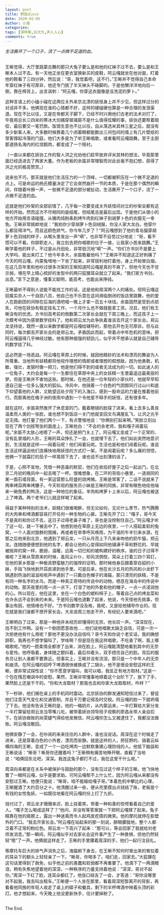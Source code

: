 ```yaml
---
layout: post
title: 野狐disco
date: 2020-02-05
Author: 小落
categories: 
tags: [深呼晰,云次方,声入人心]
comments: true
--- 
```





*生活撕开了一个口子，流了一点微不足道的血。*<br><br>
<!--more-->

王晰觉得，大厅里跳蒙古舞的那只大兔子要么是和他的红袜子过不去，要么是和王晰本人过不去。有一天他正坐在更衣室换新买的皮鞋，阿云嘎就坐在他对面，盯着他的鞋看了三四分钟，然后说：“哥，我觉着吧，这不行。”王晰并不觉得自己本命年穿红袜子有可厚非，他还专门挑了半天袜头不硌脚的。于是他懒洋洋地向后一倒，靠在椅背上，出言讽刺：“阿云嘎，你穿这衣服像是没洗泥的萝卜。”<br>



这种言语上的小磕小碰在这两位关外来京北漂的妖怪身上并不少见，但这样过分的对话并不多。他俩现在谁的心情都不好，这样的硬碰硬也算是一种合理的发泄渠道。现在不比以往，又是在帝都天子脚下，已经不时兴用他们古老的法术对打了，毕竟用总长三四米的寒冰大剑捅穿玻璃窗不是什么值得炫耀的事，妖协还要帮着赔偿，最后要交一笔罚款。饭馆生意也不比以往，自从落选米其林三星之后，就没有多少新客人来，大多数时候靠着几个闭着眼都能数出三间包间的墙上有几片壁纸的常客撑起冷落的门庭，他们大多是为了听王晰唱歌，或者看阿云嘎跳舞。至于主厨那道扬名海内的红烧鹅肉，都变成了一个陪衬。<br>



（一直以来都在妖协工作的智人洪之光劝他们趁早放弃评米其林的想法，毕竟那里面已经选进去了两家大董。作为老板的余笛非常理智而对此丝毫不抱幻想，获得了洪之光的极高赞赏。）<br>



说来也不巧，那天就是他们生活压力的一个顶峰，一切都被积压在一个微不足道的点上。可是命运的杨氏模量决定了它会突然崩开一节的本质，于是在那个偶然的瞬间，伴随着咔擦一声，一些微不足道的部分被扯动，生活撕开了一个口子，流了一点微不足道的血。<br>



这就是他们吵架的全部前情了，几乎每一次要变成关外妖怪间对立的吵架全都有这样的开始。然而这次不尽相同的是结尾，但结尾总是最后出现。于是他们从很小的地方开始用言语碰撞，从猪肉炖粉条到烤牛肉到红袜子到胡萝卜色的衣服无一幸免。王晰非常挑衅地说：“我劝你少穿胡萝卜色羽绒服，你没人家大龙白。他穿什么都显得洋气。而且这颜色娇气，你今年几岁了？”阿云嘎想到了他的青岛猫穿胡萝卜色羽绒的样子，从喉头里发出一声“嗬”，也非常不自觉过分地说：“哥，看不惯可以不看。你辞职走人，我立刻去把你唱歌的位子一接，让我家小孩来跳舞。”王晰学着他的样子，不过是从丹田处，非常低沉地“嗬”一声。“你们方书剑不是要上大学吗，能出来打工？他今年多大，余笛敢雇他吗？”王晰并不知道这正好刺痛了今天的阿云嘎，内蒙兔噌地一下坐了起来，非常锐利地盯着他，身上开始冒白烟。在这几百年里和他吵过很多次架的王晰知道阿云嘎是真的不爽了，但他今天也不甘示弱，埋在早上精心梳好的发型中的两只狐狸耳朵就立了起来。“我们家方书剑，出息。”言下之意是，懂事又聪明，能高考，也能出来挣钱。<br>



王晰最听不得别人说能不能找工作的话，这是他和周深两个人的痛处。但阿云嘎这招属实杀人一千自损八百，他自己也不乐意在这间濒临倒闭的饭店里跳舞，他的爱人在跑剧团的间隙在后海的酒吧唱一晚上才拿一百五十块钱。余笛固然是受到点损失，可他在妖协有稳定挂名工作，一个月什么也不做就能拿工资。况且，他们有王晰没有的忧虑。方书剑高考前的倒数第二次家长会就在下周三晚上，而这孩子上一次模考中因为感冒数学挂科了。他和郑云龙为此争执着谁该去开这个家长会。郑云龙坚持说，既然一直以来数学都是阿云嘎给辅导的，那他去开也无可厚非。但与此同时，每次都去开家长会的是郑云龙。矛盾因此而起，带着点中年危机的意味，把阿云嘎逼得几乎神经过敏。他有那种倔强的韧劲儿，似乎并不想承认就是自己辅导的数学挂了科。<br>



这必然是一场恶战。阿云嘎在草原上的时候，就因他精妙的法术和漂亮的舞姿为人所尊重。当地所有妖精都将他视作理想的情郎或者理想的假想敌，因为他勇敢，机敏，强壮，发狠时像一把刀，他是他们得不到的或者无法成为的一切。如此迷人的一位兔子，大约会是每一个一生都住在草原中央上的女妖精一生里最遥远最美丽的梦。但是王晰并不害怕这些。那时候，在他还是一位年轻的小家伙时，他就早早知道自己是一位多么强大的狐仙。冷风中，他骑着一个白色的气团御风行过山川和底下仰望着他的人群，又眺望远处夕阳下的入海口，感到一股命运的力量在推着他前行。而那离他在橘子洲的夜雨中遇到一个令他爱不释手的妖怪，还有很多年。<br>



就在这时，余笛突然推开了休息室的门，戴着眼镜的脸探了进来，看上去多么善良温柔而人类的一张脸，谁也想不到饭店一关门他就变回文鸟满屋乱飞，让洪之光手足无措。他打量了他们两个一下，有点警惕地说：“你俩别打起来啊。”笑脸立刻出现在了两个剑拔弩张的面庞上，王晰抢白：“不会的余老师，我和嘎子闹着玩呢。”余笛不太放心地嗯了一声，但还是把门关上了。阿云嘎又变成了一个正常的、没有乱冒烟的人形，王晰的耳朵挣扎了一会，也就埋下去了。他们如此突然地意识到，生活就是这样——闹着玩呢！他们闹着玩呢。生活也是和他们闹着玩呢。谁说生活这样逼迫他们连痛快地用妖怪的方式打一架，不是闹着玩呢？多么痛的领悟，他俩一下就霜打的茄子一样蔫搭下去了，谁也说不出刻薄的话了。<br>



于是，心照不宣地，凭借一种恶毒的默契，他们在收拾好屋子之后一起出门，在北京二月初的晚风中一起去喝了一杯。很难想象，在二环的背街小巷里，一道胡同的某一面石墙背面，有一家运营那么旺盛的烧烤摊。王晰是常客了，二话不说就来了两串烤蒜两串烤腰子。今天轮班的服务员小妹是王晰的同族，非常有眼色地给他端来一碗免费的鸭汤，这是一种地位的象征。羊肉和烤萝卜上来以后，阿云嘎也被送上了啤酒。两个老爷们儿就这样喝了起来。<br>



得益于某种特别的法术，妖精们很难喝醉，但无论如何，无论什么季节，热气腾腾的大肉串和啤酒都容易打开任何一种生物的心扉。王晰先开了口：“嘎子，哥今天不是真的和你过不去，这日子过得老鼻子难了，哥也是没控制住自己。”阿云嘎才听了这一句，就一下被击中了。他想到他在草原上无边的夜里，一个人搭起柔软的兔窝，一个人面对狼群的围捕，再或者在旱季呼风唤雨，为干渴的牛羊引来水源。在那之后他来到北京，他遇到了郑云龙，一只从月亮上下凡来亲吻他的奶牛猫，郑云龙。连随随便便想到他的名字，都会让他的心变得如同他铺满干草和野花的、早就被抛弃的窝一样，脆弱，温暖，远离一切已知的被构建好的秩序。谁的日子过得不难呢？王晰从雪原来的时候，虽风尘仆仆，却风流倜傥，耳朵上打着三四个耳钉，在他的家乡那是一种极具野蛮魅力的强悍的证明。那时候他身后跟着穿白貂的小妹，手指飞快地剥开蒜皮递到他手里。可是后来，他在长沙五月的热风和小龙虾下锅遇到热油的滋滋啦啦声中遇到了一只戴白色帽子的海猫，那只漂亮的妖精，不是有同一种名字的水鸟，而是一种真正奇特的传说中的动物，栖息在海岛中的传说中的动物。那天夜里的雨一点一点下，打湿了他的外套和他的帽子，一点一点浸润他的心。所以现在，他在这里，坐在一个白色的塑料椅子上，等着自己点的烤韭菜和也许永远不会到来的未来。于是阿云嘎也道歉了起来，他说，今天怪他先挑事，但事出有因，他情绪也不好。“方书剑数学没及格，我呢，又是给他辅导作业的。现在就是我们谁都不想开家长会。大龙说周三他走不开，有经纪人要来酒吧。”<br>



王晰明白了过来，那是一种他并未经历却懂得的无奈。他长叹一声。“深深现在，找不到工作啊。没有一个剧团愿意收他……他们说他唱歌太缺乏自信，可是一次一次拒绝他有什么用呢？那他不更没办法自信吗？哥今天和你说个老实话，我的确想辞职，我再也不想学猫叫了，学啥啊？但是现在我这样唱歌，不吃香了啊，我上哪唱歌呢。”他的一腔柔情全都渗了出来，淌在脸上，阿云嘎能清楚地看到其中的无奈与爱怜。他呼吸着，身体随之颤抖着，最后仰着头，双手捂住自己的脸。背后的服务员让别人谁都不要靠近。但事实上，王晰并没有流泪，那只是一个中年人的无奈和崩溃。在阿云嘎的招呼下啤酒很快被换成了二锅头，他不是很会安慰这样的王晰，便非常试探性说：“你不愿意学猫叫，我可以唱，我反正有地方取材。”这是一个包在残忍嘲讽中的安慰。果然，王晰非常懂事地顺着这个台阶下了，放下了手，果然脸上还是干干的。“你和大龙取材？那我也去和你家大龙取取材，咋样？”<br>



下一秒钟，他们搁在桌上的手机同时震动。北京妖协的群发通知短信过来了，督促他们注意天气变化和交通管制，并且千万要记得及时交税。阿云嘎的脸一下就坍塌了下去。他没有告诉王晰的是，他的一箱奶片，从内蒙运来，一半打算给大家分发一半打算留给郑云龙当零嘴儿吃，被带着妖协领导班子视察的廖昌永带人亲自扣下。在妖协做账的尚雯婕气得给他发微信，阿云嘎你怎么又被逮住了，我都没法做账。阿云嘎没敢回。<br>

他俩安静了一会，在吵闹的来来往往的人群中，谁也没说话。周深在这个时候走了进来，还是穿着白色的小外套，漂亮而安静。就是这样的人，把狂野的、骑着云纵横四海的王晰，变成了一个一边吃烤肉一边默默重建心理防线的人。他低下脑袋和王晰说话：“晰哥？晰哥你还醒着吗？”王晰稍有痛苦地睁开眼，直截了当地说：“咱俩回东北吧，深深。我连这兔子都打不过，我在这里干什么呢。”<br>



周深向来都是在关系中被保护与鼓励的那个，没有见过这个样子的王晰。他飞快地瞥了一眼阿云嘎，似乎是要求助。可阿云嘎帮不上什么忙，因为阿云嘎从来都没有安慰过王晰。他便只能说：“晰哥，咱不能输给嘎子哥。”本着危机中攀比的心理，王晰醒酒了大约百分之十。他清醒过来一些，便从兜里摸出点钱结了账，老板是个有钱的女性兔妖，一如既往地看在阿云嘎的份上打了九折。<br>



钱付过了，郑云龙才珊珊来迟，脸上挂着笑，带着一种和善的惊愕看着自己的爱人。“嘎子怎么喝成这样了？”他问，并没有等答案就一下把阿云嘎撑了起来。兔子精靠在他的肩膀上，露出一种迷离而令人起鸡皮疙瘩的微笑。他的摩托就停在影壁外的门口。“我去开家长会。”阿云嘎在站起来的那一刻说，醉眼朦胧地，整个人都泛着不正常的粉红色。郑云龙一下高兴了起来：“那可以，等会回家了我就给刘老师发消息。”那一瞬间，阿云嘎似乎对去家长会这件事产生了一种畏惧，但他仍然轻轻“嗯”了一声。他俩就这样走了。王晰的手里攥着周深的手，他们一起行注目礼。<br>



等摩托车巨大的排气声消失之后，海猫俯下身去，在王晰不知何时冒出来的耷拉着的耳朵下的额头上轻轻亲了一下。“晰哥，你喝多了。咱们走，回家去。”大狐狸在这句话里得到了赦免，似乎他之前的愚蠢和软弱都不再重要了。他滴下了一两滴眼泪，稍有失焦地望着他的深深，一种秩序的力量支持着他说：“深深，哥对不起你。”周深一下红了脸，连耳朵都红了。他张口结舌了一会，才答道：“哥你没哪里对不起我，我去叫出租车。”王晰便一个人坐在那里，看着周深短暂离开的背影，再看看他同族的年轻人收走了桌上的碟子和餐具，剩下的半杯啤酒中映着头顶的彩灯。他才想起来，今天晚上他没更新快手，估计要掉粉了。<br><br>



The End.

